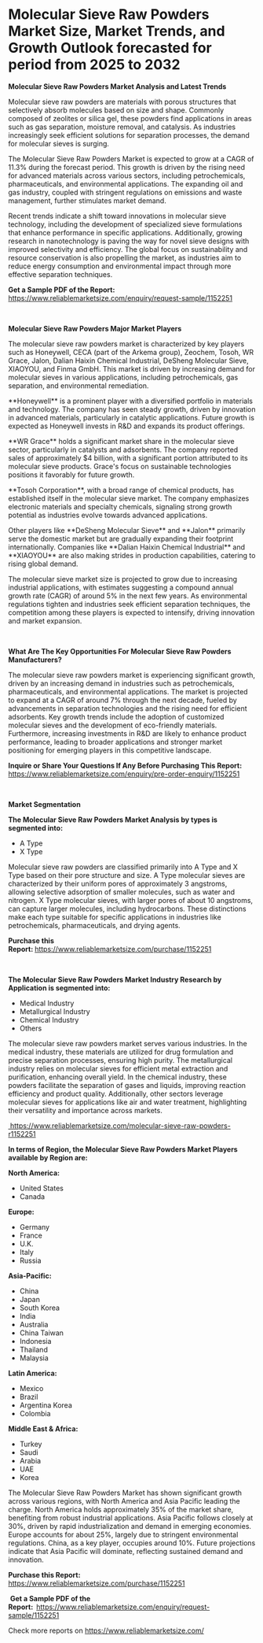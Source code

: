 <p><h1>Molecular Sieve Raw Powders Market Size, Market Trends, and Growth Outlook forecasted for period from 2025 to 2032</h1></p><p><strong>Molecular Sieve Raw Powders Market Analysis and Latest Trends</strong></p>
<p><p>Molecular sieve raw powders are materials with porous structures that selectively absorb molecules based on size and shape. Commonly composed of zeolites or silica gel, these powders find applications in areas such as gas separation, moisture removal, and catalysis. As industries increasingly seek efficient solutions for separation processes, the demand for molecular sieves is surging.</p><p>The Molecular Sieve Raw Powders Market is expected to grow at a CAGR of 11.3% during the forecast period. This growth is driven by the rising need for advanced materials across various sectors, including petrochemicals, pharmaceuticals, and environmental applications. The expanding oil and gas industry, coupled with stringent regulations on emissions and waste management, further stimulates market demand.</p><p>Recent trends indicate a shift toward innovations in molecular sieve technology, including the development of specialized sieve formulations that enhance performance in specific applications. Additionally, growing research in nanotechnology is paving the way for novel sieve designs with improved selectivity and efficiency. The global focus on sustainability and resource conservation is also propelling the market, as industries aim to reduce energy consumption and environmental impact through more effective separation techniques.</p></p>
<p><strong>Get a Sample PDF of the Report:&nbsp;</strong> <a href="https://www.reliablemarketsize.com/enquiry/request-sample/1152251?utm_campaign=2482&utm_medium=2&utm_source=Github&utm_content=ia&utm_term=04042025&utm_id=molecular-sieve-raw-powders">https://www.reliablemarketsize.com/enquiry/request-sample/1152251</a></p>
<p>&nbsp;</p>
<p><strong>Molecular Sieve Raw Powders Major Market Players</strong></p>
<p><p>The molecular sieve raw powders market is characterized by key players such as Honeywell, CECA (part of the Arkema group), Zeochem, Tosoh, WR Grace, Jalon, Dalian Haixin Chemical Industrial, DeSheng Molecular Sieve, XIAOYOU, and Finma GmbH. This market is driven by increasing demand for molecular sieves in various applications, including petrochemicals, gas separation, and environmental remediation.</p><p>**Honeywell** is a prominent player with a diversified portfolio in materials and technology. The company has seen steady growth, driven by innovation in advanced materials, particularly in catalytic applications. Future growth is expected as Honeywell invests in R&D and expands its product offerings. </p><p>**WR Grace** holds a significant market share in the molecular sieve sector, particularly in catalysts and adsorbents. The company reported sales of approximately $4 billion, with a significant portion attributed to its molecular sieve products. Grace's focus on sustainable technologies positions it favorably for future growth.</p><p>**Tosoh Corporation**, with a broad range of chemical products, has established itself in the molecular sieve market. The company emphasizes electronic materials and specialty chemicals, signaling strong growth potential as industries evolve towards advanced applications.</p><p>Other players like **DeSheng Molecular Sieve** and **Jalon** primarily serve the domestic market but are gradually expanding their footprint internationally. Companies like **Dalian Haixin Chemical Industrial** and **XIAOYOU** are also making strides in production capabilities, catering to rising global demand.</p><p>The molecular sieve market size is projected to grow due to increasing industrial applications, with estimates suggesting a compound annual growth rate (CAGR) of around 5% in the next few years. As environmental regulations tighten and industries seek efficient separation techniques, the competition among these players is expected to intensify, driving innovation and market expansion.</p></p>
<p>&nbsp;</p>
<p><strong>What Are The Key Opportunities For Molecular Sieve Raw Powders Manufacturers?</strong></p>
<p><p>The molecular sieve raw powders market is experiencing significant growth, driven by an increasing demand in industries such as petrochemicals, pharmaceuticals, and environmental applications. The market is projected to expand at a CAGR of around 7% through the next decade, fueled by advancements in separation technologies and the rising need for efficient adsorbents. Key growth trends include the adoption of customized molecular sieves and the development of eco-friendly materials. Furthermore, increasing investments in R&D are likely to enhance product performance, leading to broader applications and stronger market positioning for emerging players in this competitive landscape.</p></p>
<p><strong>Inquire or Share Your Questions If Any Before Purchasing This Report:</strong> <a href="https://www.reliablemarketsize.com/enquiry/pre-order-enquiry/1152251?utm_campaign=2482&utm_medium=2&utm_source=Github&utm_content=ia&utm_term=04042025&utm_id=molecular-sieve-raw-powders">https://www.reliablemarketsize.com/enquiry/pre-order-enquiry/1152251</a></p>
<p>&nbsp;</p>
<p><strong>Market Segmentation</strong></p>
<p><strong>The Molecular Sieve Raw Powders Market Analysis by types is segmented into:</strong></p>
<p><ul><li>A Type</li><li>X Type</li></ul></p>
<p><p>Molecular sieve raw powders are classified primarily into A Type and X Type based on their pore structure and size. A Type molecular sieves are characterized by their uniform pores of approximately 3 angstroms, allowing selective adsorption of smaller molecules, such as water and nitrogen. X Type molecular sieves, with larger pores of about 10 angstroms, can capture larger molecules, including hydrocarbons. These distinctions make each type suitable for specific applications in industries like petrochemicals, pharmaceuticals, and drying agents.</p></p>
<p><strong>Purchase this Report:&nbsp;</strong><a href="https://www.reliablemarketsize.com/purchase/1152251?utm_campaign=2482&utm_medium=2&utm_source=Github&utm_content=ia&utm_term=04042025&utm_id=molecular-sieve-raw-powders">https://www.reliablemarketsize.com/purchase/1152251</a></p>
<p>&nbsp;</p>
<p><strong>The Molecular Sieve Raw Powders Market Industry Research by Application is segmented into:</strong></p>
<p><ul><li>Medical Industry</li><li>Metallurgical Industry</li><li>Chemical Industry</li><li>Others</li></ul></p>
<p><p>The molecular sieve raw powders market serves various industries. In the medical industry, these materials are utilized for drug formulation and precise separation processes, ensuring high purity. The metallurgical industry relies on molecular sieves for efficient metal extraction and purification, enhancing overall yield. In the chemical industry, these powders facilitate the separation of gases and liquids, improving reaction efficiency and product quality. Additionally, other sectors leverage molecular sieves for applications like air and water treatment, highlighting their versatility and importance across markets.</p></p>
<p><a href="https://www.reliablemarketsize.com/molecular-sieve-raw-powders-r1152251?utm_campaign=2482&utm_medium=2&utm_source=Github&utm_content=ia&utm_term=04042025&utm_id=molecular-sieve-raw-powders">&nbsp;https://www.reliablemarketsize.com/molecular-sieve-raw-powders-r1152251</a></p>
<p><strong>In terms of Region, the Molecular Sieve Raw Powders Market Players available by Region are:</strong></p>
<p>
    <p> <strong> North America: </strong>
        <ul>
            <li>United States</li>
            <li>Canada</li>
        </ul>
        </p> 
    <p> <strong> Europe: </strong>
        <ul>
            <li>Germany</li>
            <li>France</li>
            <li>U.K.</li>
            <li>Italy</li>
            <li>Russia</li>
        </ul>
        </p> 
    <p> <strong> Asia-Pacific: </strong>
        <ul>
            <li>China</li>
            <li>Japan</li>
            <li>South Korea</li>
            <li>India</li>
            <li>Australia</li>
            <li>China Taiwan</li>
            <li>Indonesia</li>
            <li>Thailand</li>
            <li>Malaysia</li>
        </ul>
        </p> 
    <p> <strong> Latin America: </strong>
        <ul>
            <li>Mexico</li>
            <li>Brazil</li>
            <li>Argentina Korea</li>
            <li>Colombia</li>
        </ul>
        </p> 
    <p> <strong> Middle East & Africa: </strong>
        <ul>
            <li>Turkey</li>
            <li>Saudi</li>
            <li>Arabia</li>
            <li>UAE</li>
            <li>Korea</li>
        </ul>
    </p>
    </p>
<p><p>The Molecular Sieve Raw Powders Market has shown significant growth across various regions, with North America and Asia Pacific leading the charge. North America holds approximately 35% of the market share, benefiting from robust industrial applications. Asia Pacific follows closely at 30%, driven by rapid industrialization and demand in emerging economies. Europe accounts for about 25%, largely due to stringent environmental regulations. China, as a key player, occupies around 10%. Future projections indicate that Asia Pacific will dominate, reflecting sustained demand and innovation.</p></p>
<p><strong>Purchase this Report: </strong><a href="https://www.reliablemarketsize.com/purchase/1152251?utm_campaign=2482&utm_medium=2&utm_source=Github&utm_content=ia&utm_term=04042025&utm_id=molecular-sieve-raw-powders">https://www.reliablemarketsize.com/purchase/1152251</a></p>
<p>&nbsp;<strong>Get a Sample PDF of the Report:&nbsp;&nbsp;</strong><a href="https://www.reliablemarketsize.com/enquiry/request-sample/1152251?utm_campaign=2482&utm_medium=2&utm_source=Github&utm_content=ia&utm_term=04042025&utm_id=molecular-sieve-raw-powders">https://www.reliablemarketsize.com/enquiry/request-sample/1152251</a></p>
<p><strong></strong></p>
<p>Check more reports on <a href="https://www.reliablemarketsize.com/?utm_campaign=2482&utm_medium=2&utm_source=Github&utm_content=ia&utm_term=04042025&utm_id=molecular-sieve-raw-powders">https://www.reliablemarketsize.com/</a></p>